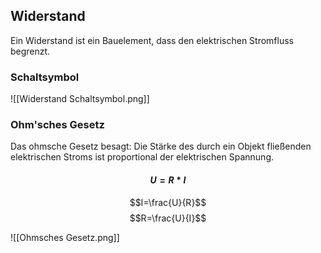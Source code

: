 ## Widerstand
Ein Widerstand ist ein Bauelement, dass den elektrischen Stromfluss begrenzt. 

### Schaltsymbol
![[Widerstand Schaltsymbol.png]]

### Ohm'sches Gesetz
Das ohmsche Gesetz besagt: Die Stärke des durch ein Objekt fließenden elektrischen Stroms ist proportional der elektrischen Spannung.

#### $$U=R*I$$
$$I=\frac{U}{R}$$$$R=\frac{U}{I}$$

![[Ohmsches Gesetz.png]]